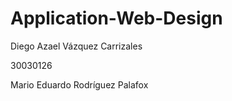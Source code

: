 # Application-Web-Design

Diego Azael Vázquez Carrizales

30030126

Mario Eduardo Rodríguez Palafox

